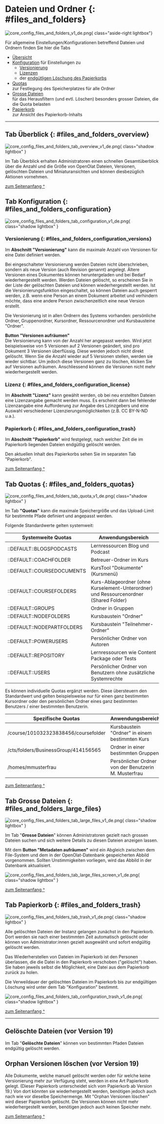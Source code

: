 # Dateien und Ordner {: #files_and_folders}

![core_config_files_and_folders_v1_de.png](assets/core_config_files_and_folders_v1_de.png){ class="aside-right lightbox"}

Für allgemeine Einstellungen/Konfigurationen betreffend Dateien und Ordnern finden Sie hier die Tabs

* [Übersicht](Files_and_Folders.de.md##files_and_folders_overview)
* [Konfiguration](#files_and_folders_configuration) für Einstellungen zu
    * [Versionierung](#files_and_folders_configuration_versions)
    * [Lizenzen](#files_and_folders_configuration_license)
    * der [endgütligen Löschung des Papierkorbs](#files_and_folders_configuration_trash)
* [Quotas](#files_and_folders_quotas)<br>zur Festlegung des Speicherplatzes für alle Ordner
* [Grosse Dateien](#files_and_folders_large_files)<br>für das Herausfiltern (und evtl. Löschen) besonders grosser Dateien, die die Quota belasten
* [Papierkorb](#files_and_folders_trash)<br>zur Ansicht des Papierkorb-Inhalts

---

## Tab Überblick {: #files_and_folders_overview}

![core_config_files_and_folders_tab_overview_v1_de.png](assets/core_config_files_and_folders_tab_overview_v1_de.png){ class="shadow lightbox" }

Im Tab Überblick erhalten Administratoren einen schnellen Gesamtüberblick über
die Anzahl und die Größe von OpenOlat Dateien, Versionen, gelöschten Dateien
und Miniaturansichten und können diesbezüglich Aktionen vornehmen.

[zum Seitenanfang ^](#files_and_folders)


## Tab Konfiguration {: #files_and_folders_configuration}

![core_config_files_and_folders_tab_configuration_v1_de.png](assets/core_config_files_and_folders_tab_configuration_v1_de.png){ class="shadow lightbox" }


### Versionierung {: #files_and_folders_configuration_versions}

Im **Abschnitt "Versionierung"** kann die maximale Anzahl von Versionen für eine Datei
definiert werden.

Bei eingeschalteter Versionierung werden Dateien nicht überschrieben, sondern
als neue Version (auch Revision genannt) angelegt. Ältere Versionen eines
Dokumentes können heruntergeladen und bei Bedarf wiederhergestellt werden.
Werden Dateien gelöscht, so erscheinen Sie in der Liste der gelöschten Dateien
und können wiederhergestellt werden. Ist die Versionierungsfunktion
eingeschaltet, so können Dateien auch gesperrt werden, z.B. wenn eine Person
an einem Dokument arbeitet und verhindern möchte, dass eine andere Person
zwischenzeitlich eine neue Version erstellt.

Die Versionierung ist in allen Ordnern des Systems vorhanden: persönliche
Ordner, Gruppenordner, Kursordner, Ressourcenordner und Kursbausteine
"Ordner".

**Button "Versionen aufräumen"**<br>
Die Versionierung kann von der Anzahl her angepasst werden. Wird jetzt
beispielsweise von 5 Versionen auf 2 Versionen geändert, sind pro Dokument 3
Versionen überflüssig. Diese werden jedoch nicht direkt gelöscht. Wenn Sie die
Anzahl wieder auf 5 Versionen stellen, werden sie wieder sichtbar. Um jedoch
diese Versionen ganz zu löschen, klicken Sie auf Versionen aufräumen.
Anschliessend können die Versionen nicht mehr wiederhergestellt werden.

### Lizenz {: #files_and_folders_configuration_license}

Im **Abschnitt "Lizenz"** kann gewählt werden, ob bei neu erstellten Dateien eine Lizenzangabe gemacht werden muss. Es erscheint dann bei fehlender Lizenzangabe eine Aufforderung zur Angabe des Lzinzgebers und eine Auswahl verschiedener Lizenzierungsmöglichkeiten (z.B. CC BY-N-ND u.a.).


### Papierkorb {: #files_and_folders_configuration_trash}

Im **Abschnitt "Papierkorb"** wird festgelegt, nach welcher Zeit die im Papierkorb liegenden Dateien endgütlig gelöscht werden.

Den aktuellen Inhalt des Papierkorbs sehen Sie im separaten Tab "Papierkorb".

[zum Seitenanfang ^](#files_and_folders)



## Tab Quotas {: #files_and_folders_quotas}

![core_config_files_and_folders_tab_quota_v1_de.png](assets/core_config_files_and_folders_tab_quota_v1_de.png){ class="shadow lightbox" }

Im Tab **"Quotas"** kann die maximale Speichergröße und das Upload-Limit für
bestimmte Pfade definiert und angepasst werden.

Folgende Standardwerte gelten systemweit:

Systemweite Quotas | Anwendungsbereich
---------|----------
::DEFAULT::BLOGSPODCASTS | Lernressourcen Blog und Podcast
::DEFAULT::COACHFOLDER | Betreuer-Ordner im Kurs
::DEFAULT::COURSEDOCUMENTS | KursTool "Dokumente" (Kursmenü)
::DEFAULT::COURSEFOLDERS | Kurs-Ablageordner (ohne Kurselement-Unterordner) und Ressourcenordner (Shared Folder)
::DEFAULT::GROUPS | Ordner in Gruppen
::DEFAULT::NODEFOLDERS | Kursbaustein "Ordner"
::DEFAULT::NODEPARTFOLDERS | Kursbaustein "Teilnehmer-Ordner"
::DEFAULT::POWERUSERS | Persönlicher Ordner von Autoren
::DEFAULT::REPOSITORY | Lernressourcen wie Content Package oder Tests
::DEFAULT::USERS | Persönlicher Ordner von Benutzern ohne zusätzliche Systemrechte

Es können individuelle Quotas ergänzt werden. Diese übersteuern den Standardwert und gelten beispielsweise nur für einen ganz bestimmten Kursordner oder den persönlichen Ordner eines ganz bestimmten Benutzers / einer bestimmten Benutzerin.

Spezifische Quotas | Anwendungsbereich
---------|----------
/course/101032323838456/coursefolder | Kursbaustein "Ordner" in einem bestimmten Kurs
/cts/folders/BusinessGroup/414156565 | Ordner in einer bestimmten Gruppen
/homes/mmusterfrau | Persönlicher Ordner von der Benutzerin M. Musterfrau

[zum Seitenanfang ^](#files_and_folders)



## Tab Grosse Dateien {: #files_and_folders_large_files}

![core_config_files_and_folders_tab_large_files_v1_de.png](assets/core_config_files_and_folders_tab_large_files_v1_de.png){ class="shadow lightbox" }

Im Tab "**Grosse Dateien**" können Administratoren gezielt nach grossen Dateien suchen und sich weitere Details zu diesen Dateien anzeigen lassen.

Mit dem **Button "Metadaten aufräumen"** wird ein Abgleich zwischen dem File-System und dem in der OpenOlat-Datenbank gespeicherten Abbild vorgenommen. Sollten Unstimmigkeiten vorliegen, wird das Abbild in der Datenbank aktualisiert.

![core_config_files_and_folders_tab_large_files_screen_v1_de.png](assets/core_config_files_and_folders_tab_large_files_screen_v1_de.png){ class="shadow lightbox" }

[zum Seitenanfang ^](#files_and_folders)


## Tab Papierkorb {: #files_and_folders_trash}

![core_config_files_and_folders_tab_trash_v1_de.png](assets/core_config_files_and_folders_tab_trash_v1_de.png){ class="shadow lightbox" }

Alle gelöschten Dateien der Instanz gelangen zunächst in den Papierkorb. Dort werden sie nach einer bestimmten Zeit automatisch gelöscht oder können von Administrator:innen gezielt ausgewählt und sofort endgültig gelöscht werden.

Das Wiederherstellen von Dateien im Papierkorb ist den Personen überlassen, die die Datei in den Papierkorb verschoben ("gelöscht") haben. Sie haben jeweils selbst die Möglichkeit, eine Datei aus dem Papierkorb zurück zu holen.

Die Verweildauer der gelöschten Dateien im Papierkorb bis zur endgültigen Löschung wird unter dem Tab "Konfiguration" bestimmt.

![core_config_files_and_folders_tab_configuration_trash_v1_de.png](assets/core_config_files_and_folders_tab_configuration_trash_v1_de.png){ class="shadow lightbox" }

[zum Seitenanfang ^](#files_and_folders)


---

## Gelöschte Dateien (vor Version 19)

Im Tab "**Gelöschte Dateien**" können von bestimmten Pfaden Dateien endgültig
gelöscht werden.

## Orphan Versionen löschen (vor Version 19)

Alle Dokumente, welche manuell gelöscht werden oder für welche keine
Versionierung mehr zur Verfügung steht, werden in eine Art Papierkorb gelegt. (Dieser Papierkorb unterscheidet sich vom Papierkorb ab Version 19.)
Von dort könnten sie wiederhergestellt werden, benötigen jedoch auch nach wie
vor dieselbe Speichermenge. Mit "Orphan Versionen löschen" wird dieser
Papierkorb gelöscht. Die Versionen können nicht mehr wiederhergestellt werden,
benötigen jedoch auch keinen Speicher mehr.  

[zum Seitenanfang ^](#files_and_folders)



